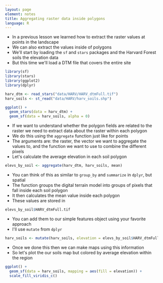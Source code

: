 ```yaml
---
layout: page
element: notes
title: Aggregating raster data inside polygons
language: R
--- 
```


* In a previous lesson we learned how to extract the raster values at points in the landscape
* We can also extract the values inside of polygons
* We'll start by loading the `sf` and `stars` packages and the Harvard Forest soils the elevation data
* But this time we'll load a DTM file that covers the entire site

```r
library(sf)
library(stars)
library(ggplot2)
library(dplyr)

harv_dtm <- read_stars("data/HARV/HARV_dtmFull.tif")
harv_soils <- st_read("data/HARV/harv_soils.shp")

ggplot() +
  geom_stars(data = harv_dtm) +
  geom_sf(data = harv_soils, alpha = 0)
```

* If we want to understand whether the polygon fields are related to the raster we need to extract data about the raster within each polygon
* We do this using the `aggregate` function just like for points
* The arguments are: the raster, the vector we want to aggregate the values to, and the function we want to use to combine the different pixels
* Let's calculate the average elevation in each soil polygon

```r
elevs_by_soil <- aggregate(harv_dtm, harv_soils, mean)
```

* You can think of this as similar to `group_by` and `summarize` in `dplyr`, but spatial
* The function groups the digital terrain model into groups of pixels that fall inside each soil polygon
* It then calculates the mean value inside each polygon
* These values are stored in

```r
elevs_by_soil$HARV_dtmFull.tif
```

* You can add them to our simple features object using your favorite approach
* I'll use `mutate` from `dplyr`

```r
harv_soils <- mutate(harv_soils, elevation = elevs_by_soil$HARV_dtmFull.tif)
```

* Once we done this then we can make maps using this information
* So let's plot the our soils map but colored by average elevation within the region

```r
ggplot() +
  geom_sf(data = harv_soils, mapping = aes(fill = elevation)) +
  scale_fill_viridis_c()
```
